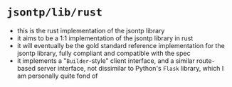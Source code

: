 # `jsontp/lib/rust`
- this is the rust implementation of the jsontp library
- it aims to be a 1:1 implementation of the jsontp library in rust
- it will eventually be the gold standard reference implementation for the jsontp library, fully compliant and compatible with the spec
- it implements a "`Builder`-style" client interface, and a similar route-based server interface, not dissimilar to Python's `Flask` library, which I am personally quite fond of